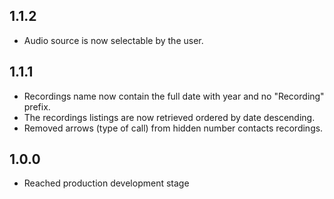 ## 1.1.2

- Audio source is now selectable by the user.

## 1.1.1

- Recordings name now contain the full date with year and no "Recording" prefix.
- The recordings listings are now retrieved ordered by date descending.
- Removed arrows (type of call) from hidden number contacts recordings.

## 1.0.0

- Reached production development stage